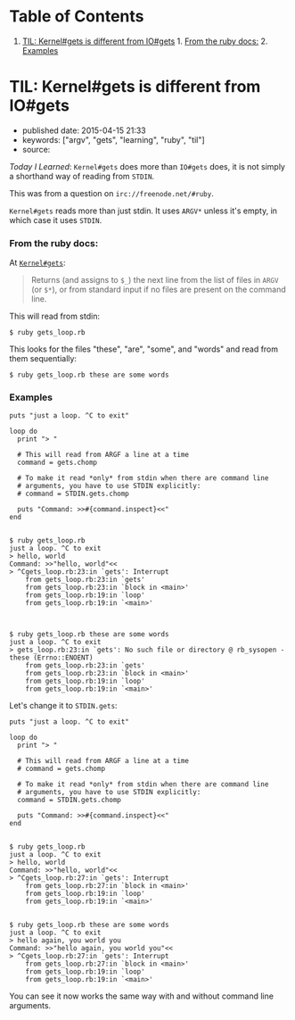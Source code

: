 
# Table of Contents

1.  [TIL: Kernel#gets is different from IO#gets](#til-kernelgets-is-different-from-iogets)
        1.  [From the ruby docs:](#from-the-ruby-docs)
        2.  [Examples](#examples)


<a id="til-kernelgets-is-different-from-iogets"></a>

# TIL: Kernel#gets is different from IO#gets

-   published date: 2015-04-15 21:33
-   keywords: ["argv", "gets", "learning", "ruby", "til"]
-   source:

*Today I Learned*: `Kernel#gets` does more than `IO#gets` does, it is not simply a shorthand way of reading from `STDIN`.

This was from a question on `irc://freenode.net/#ruby`.

`Kernel#gets` reads more than just stdin. It uses `ARGV*` unless it's empty, in which case it uses `STDIN`.


<a id="from-the-ruby-docs"></a>

### From the ruby docs:

At [`Kernel#gets`](http://ruby-doc.org/core-2.2.1/Kernel.html#method-i-gets):

> Returns (and assigns to `$_`) the next line from the list of files in `ARGV` (or `$*`), or from standard input if no files are present on the command line.

This will read from stdin:

    $ ruby gets_loop.rb

This looks for the files "these", "are", "some", and "words" and read from them sequentially:

    $ ruby gets_loop.rb these are some words


<a id="examples"></a>

### Examples

    puts "just a loop. ^C to exit"
    
    loop do
      print "> "
    
      # This will read from ARGF a line at a time
      command = gets.chomp
    
      # To make it read *only* from stdin when there are command line
      # arguments, you have to use STDIN explicitly:
      # command = STDIN.gets.chomp
    
      puts "Command: >>#{command.inspect}<<"
    end

    
    $ ruby gets_loop.rb
    just a loop. ^C to exit
    > hello, world
    Command: >>"hello, world"<<
    > ^Cgets_loop.rb:23:in `gets': Interrupt
        from gets_loop.rb:23:in `gets'
        from gets_loop.rb:23:in `block in <main>'
        from gets_loop.rb:19:in `loop'
        from gets_loop.rb:19:in `<main>'
    
    
    
    $ ruby gets_loop.rb these are some words
    just a loop. ^C to exit
    > gets_loop.rb:23:in `gets': No such file or directory @ rb_sysopen - these (Errno::ENOENT)
        from gets_loop.rb:23:in `gets'
        from gets_loop.rb:23:in `block in <main>'
        from gets_loop.rb:19:in `loop'
        from gets_loop.rb:19:in `<main>'

Let's change it to `STDIN.gets`:

    puts "just a loop. ^C to exit"
    
    loop do
      print "> "
    
      # This will read from ARGF a line at a time
      # command = gets.chomp
    
      # To make it read *only* from stdin when there are command line
      # arguments, you have to use STDIN explicitly:
      command = STDIN.gets.chomp
    
      puts "Command: >>#{command.inspect}<<"
    end

    
    $ ruby gets_loop.rb
    just a loop. ^C to exit
    > hello, world
    Command: >>"hello, world"<<
    > ^Cgets_loop.rb:27:in `gets': Interrupt
        from gets_loop.rb:27:in `block in <main>'
        from gets_loop.rb:19:in `loop'
        from gets_loop.rb:19:in `<main>'
    
    
    $ ruby gets_loop.rb these are some words
    just a loop. ^C to exit
    > hello again, you world you
    Command: >>"hello again, you world you"<<
    > ^Cgets_loop.rb:27:in `gets': Interrupt
        from gets_loop.rb:27:in `block in <main>'
        from gets_loop.rb:19:in `loop'
        from gets_loop.rb:19:in `<main>'

You can see it now works the same way with and without command line arguments.

